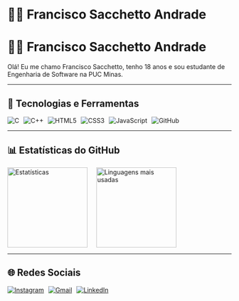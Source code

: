 # 👨‍💻 Francisco Sacchetto Andrade

# 👨‍💻 Francisco Sacchetto Andrade

Olá! Eu me chamo Francisco Sacchetto, tenho 18 anos e sou estudante de Engenharia de Software na PUC Minas.

---

## 🚀 Tecnologias e Ferramentas

<div style="display: flex; gap: 10px; flex-wrap: wrap;">
  <img src="https://img.shields.io/badge/C-00599C?style=for-the-badge&logo=c&logoColor=white" alt="C" />
  <img src="https://img.shields.io/badge/C++-00599C?style=for-the-badge&logo=cplusplus&logoColor=white" alt="C++" />
  <img src="https://img.shields.io/badge/HTML5-E34F26?style=for-the-badge&logo=html5&logoColor=white" alt="HTML5" />
  <img src="https://img.shields.io/badge/CSS3-1572B6?style=for-the-badge&logo=css3&logoColor=white" alt="CSS3" />
  <img src="https://img.shields.io/badge/JavaScript-F7DF1E?style=for-the-badge&logo=javascript&logoColor=black" alt="JavaScript" />
  <img src="https://img.shields.io/badge/GitHub-100000?style=for-the-badge&logo=github&logoColor=white" alt="GitHub" />
</div>

---

## 📊 Estatísticas do GitHub

<div style="display: flex; flex-wrap: wrap; gap: 20px;">
  <img height="180em" src="https://github-readme-stats.vercel.app/api?username=franciscosacchetto&show_icons=true&theme=tokyonight&hide=contribs,prs&count_private=true" alt="Estatísticas" />
  <img height="180em" src="https://github-readme-stats.vercel.app/api/top-langs/?username=franciscosacchetto&layout=compact&theme=tokyonight&langs_count=6" alt="Linguagens mais usadas" />
</div>

---

## 🌐 Redes Sociais

<div style="display: flex; gap: 10px;">
  <a href="https://www.instagram.com/franciscosacchetto?igsh=MTl1cjE4YTB5NzRyYw==" target="_blank">
    <img src="https://img.shields.io/badge/Instagram-E4405F?style=for-the-badge&logo=instagram&logoColor=white" alt="Instagram" />
  </a>
  <a href="mailto:franciscosacchettoandrade@gmail.com">
    <img src="https://img.shields.io/badge/Gmail-D14836?style=for-the-badge&logo=gmail&logoColor=white" alt="Gmail" />
  </a>
  <a href="https://www.linkedin.com/in/francisco-sacchetto-andrade/" target="_blank">
    <img src="https://img.shields.io/badge/LinkedIn-0077B5?style=for-the-badge&logo=linkedin&logoColor=white" alt="LinkedIn" />
  </a>
</div>
